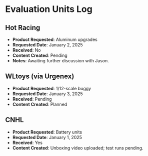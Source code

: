 # Evaluation Units Log

## Hot Racing
- **Product Requested**: Aluminum upgrades
- **Requested Date**: January 2, 2025
- **Received**: No
- **Content Created**: Pending
- **Notes**: Awaiting further discussion with Jason.

## WLtoys (via Urgenex)
- **Product Requested**: 1/12-scale buggy
- **Requested Date**: January 3, 2025
- **Received**: Pending
- **Content Created**: Planned

## CNHL
- **Product Requested**: Battery units
- **Requested Date**: January 1, 2025
- **Received**: Yes
- **Content Created**: Unboxing video uploaded; test runs pending.
